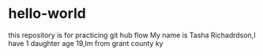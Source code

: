 # hello-world
this repository is for practicing git hub flow
My name is Tasha Richadrdson,I have 1 daughter age 19,Im from grant county ky
